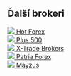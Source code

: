 <div class="others">
   <h2>Ďalší brokeri</h2>
   <div class="well">
      <div class="row">
         <div class="col-md-3">
            <a href="{{url}}hotforex">
               <div class="logo">
                  <img src="{{img-url}}loga/hot150.png" class="img-responsive">
                  <span>Hot Forex</span>
               </div>
            </a>
         </div>
         <div class="col-md-3">
            <a href="{{url}}plus500">
               <div class="logo">
                  <img src="{{img-url}}loga/plu150.png" class="img-responsive">
                  <span>Plus 500</span>
               </div>
            </a>
         </div>
         <div class="col-md-3">
            <a href="{{url}}xtb">
               <div class="logo">
                  <img src="{{img-url}}loga/xtb150.png" class="img-responsive">
                  <span>X-Trade Brokers</span>
               </div>
            </a>
         </div>
         <div class="col-md-3">
            <a href="{{url}}patria-forex">
               <div class="logo">
                  <img src="{{img-url}}loga/pat150.png" class="img-responsive">
                  <span>Patria Forex</span>
               </div>
            </a>
         </div>
      </div>
      <div class="row">
         <div class="col-md-3">
            <a href="{{url}}mayzus">
               <div class="logo">
                  <img src="{{img-url}}loga/may150.png" class="img-responsive">
                  <span>Mayzus</span>
               </div>
            </a>
         </div>
      </div>
   </div>
</div>